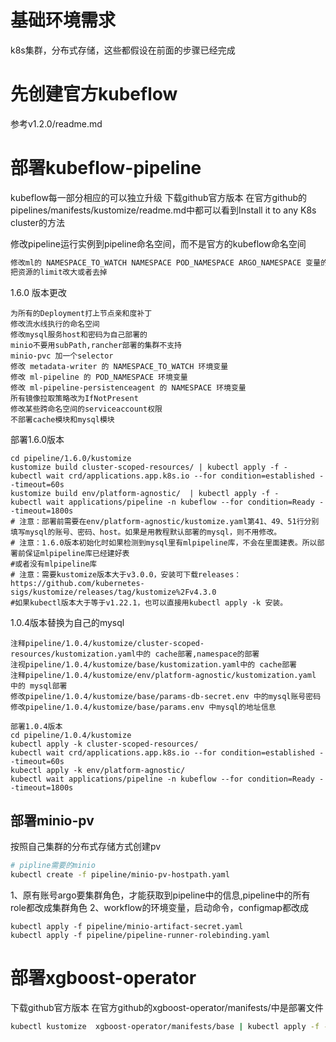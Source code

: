 
# 基础环境需求
k8s集群，分布式存储，这些都假设在前面的步骤已经完成

# 先创建官方kubeflow
参考v1.2.0/readme.md

# 部署kubeflow-pipeline

kubeflow每一部分相应的可以独立升级
下载github官方版本
在官方github的pipelines/manifests/kustomize/readme.md中都可以看到Install it to any K8s cluster的方法

修改pipeline运行实例到pipeline命名空间，而不是官方的kubeflow命名空间
```bash
修改ml的 NAMESPACE_TO_WATCH NAMESPACE POD_NAMESPACE ARGO_NAMESPACE 变量的值为pipeline
把资源的limit改大或者去掉

```


1.6.0 版本更改

	为所有的Deployment打上节点亲和度补丁
	修改流水线执行的命名空间
	修改mysql服务host和密码为自己部署的
	minio不要用subPath,rancher部署的集群不支持
	minio-pvc 加一个selector
	修改 metadata-writer 的 NAMESPACE_TO_WATCH 环境变量
	修改 ml-pipeline 的 POD_NAMESPACE 环境变量
	修改 ml-pipeline-persistenceagent 的 NAMESPACE 环境变量
	所有镜像拉取策略改为IfNotPresent
	修改某些跨命名空间的serviceaccount权限
	不部署cache模块和mysql模块

部署1.6.0版本

	cd pipeline/1.6.0/kustomize  
	kustomize build cluster-scoped-resources/ | kubectl apply -f -
	kubectl wait crd/applications.app.k8s.io --for condition=established --timeout=60s  
	kustomize build env/platform-agnostic/  | kubectl apply -f -
	kubectl wait applications/pipeline -n kubeflow --for condition=Ready --timeout=1800s  
	# 注意：部署前需要在env/platform-agnostic/kustomize.yaml第41、49、51行分别填写mysql的账号、密码、host。如果是用教程默认部署的mysql，则不用修改。
	# 注意：1.6.0版本初始化时如果检测到mysql里有mlpipeline库，不会在里面建表。所以部署前保证mlpipeline库已经建好表
	#或者没有mlpipeline库
	# 注意：需要kustomize版本大于v3.0.0，安装可下载releases：https://github.com/kubernetes-sigs/kustomize/releases/tag/kustomize%2Fv4.3.0
	#如果kubectl版本大于等于v1.22.1，也可以直接用kubectl apply -k 安装。

1.0.4版本替换为自己的mysql
```
注释pipeline/1.0.4/kustomize/cluster-scoped-resources/kustomization.yaml中的 cache部署,namespace的部署
注视pipeline/1.0.4/kustomize/base/kustomization.yaml中的 cache部署
注释pipeline/1.0.4/kustomize/env/platform-agnostic/kustomization.yaml 中的 mysql部署
修改pipeline/1.0.4/kustomize/base/params-db-secret.env 中的mysql账号密码
修改pipeline/1.0.4/kustomize/base/params.env 中mysql的地址信息

部署1.0.4版本
cd pipeline/1.0.4/kustomize
kubectl apply -k cluster-scoped-resources/
kubectl wait crd/applications.app.k8s.io --for condition=established --timeout=60s
kubectl apply -k env/platform-agnostic/
kubectl wait applications/pipeline -n kubeflow --for condition=Ready --timeout=1800s

```

##  部署minio-pv
按照自己集群的分布式存储方式创建pv
```bash
# pipline需要的minio
kubectl create -f pipeline/minio-pv-hostpath.yaml        
```
1、原有账号argo要集群角色，才能获取到pipeline中的信息,pipeline中的所有role都改成集群角色
2、workflow的环境变量，启动命令，configmap都改成
```
kubectl apply -f pipeline/minio-artifact-secret.yaml
kubectl apply -f pipeline/pipeline-runner-rolebinding.yaml
```



# 部署xgboost-operator
下载github官方版本
在官方github的xgboost-operator/manifests/中是部署文件

```bash
kubectl kustomize  xgboost-operator/manifests/base | kubectl apply -f -
```
